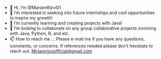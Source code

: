 - 👋 Hi, I’m @MariamRizvi01
- 👀 I’m interested in seeking into future internships and cool opportunities to inspire my growth!
- 🌱 I’m currently learning and creating projects with Java!
- 💞️ I’m looking to collaborate on any group collaborative projects involving with Java, Python, R, and etc.
- 📫 How to reach me ... Please e-mail me if you have any questions, comments, or concerns. If references needed please don't hesistate to reach out. Miriamrizviofficial@gmail.com


<!---
MariamRizvi01/MariamRizvi01 is a ✨ special ✨ repository because its `README.md` (this file) appears on your GitHub profile.
You can click the Preview link to take a look at your changes.
--->
